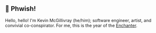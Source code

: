 ## 🌟 Phwish!

Hello, hello! I'm Kevin McGillivray (he/him); software engineer, artist, and convivial co-conspirator. For me, this is the year of the [Enchanter](https://www.kevinmcgillivray.net/word/enchanter/).

<!--
**kmcgillivray/kmcgillivray** is a ✨ _special_ ✨ repository because its `README.md` (this file) appears on your GitHub profile.

Here are some ideas to get you started:

- 🔭 I’m currently working on ...
- 🌱 I’m currently learning ...
- 👯 I’m looking to collaborate on ...
- 🤔 I’m looking for help with ...
- 💬 Ask me about ...
- 📫 How to reach me: ...
- 😄 Pronouns: ...
- ⚡ Fun fact: ...
-->

